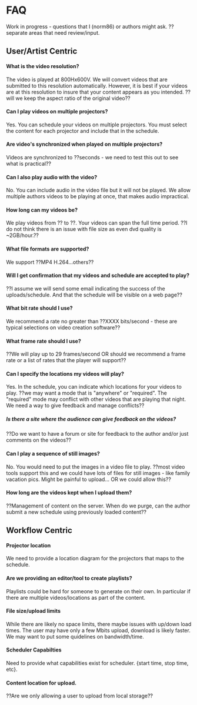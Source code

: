 # FAQ
Work in progress - questions that I (norm86) or authors might ask.   ?? separate areas that need review/input.
## User/Artist Centric
#### What is the video resolution?
The video is played at 800Hx600V.  We will convert videos that are submitted to this resolution automatically.  However, it is best if your videos are at this resolution to insure that your content appears as you intended.  ??will we keep the aspect ratio of the original video??
#### Can I play videos on multiple projectors?
Yes.  You can schedule your videos on multiple projectors.  You must select the content for each projector and include that in the schedule.
#### Are video's synchronized  when played on multiple projectors?
Videos are synchronized to ??seconds - we need to test this out to see what is practical??
#### Can I also play audio with the video?
No.  You can include audio in the video file but it will not be played.  We allow multiple authors videos to be playing at once, that makes audio impractical.
#### How long can my videos be?
We play videos from ?? to ??.  Your videos can span the full time period.  ??I do not think there is an issue with file size as even dvd quality is ~2GB/hour.??
#### What file formats are supported?
We support ??MP4 H.264...others??
#### Will I get confirmation that my videos and schedule are accepted to play?
??I assume we will send some email indicating the success of the uploads/schedule.  And that the schedule will be visible on a web page??
#### What bit rate should I use?
We recommend a rate no greater than ??XXXX bits/second - these are typical selections on video creation software??
#### What frame rate should I use?
??We will play up to 29 frames/second  OR should we recommend a frame rate or a list of rates that the player will support??
#### Can I specify the locations my videos will play?
Yes.  In the schedule, you can indicate which locations for your videos to play.  ??we may want a mode that is "anywhere" or "required".  The "required" mode may conflict with other videos that are playing that night.  We need a way to give feedback and manage conflicts??
##### Is there a site where the audience can give feedback on the videos?
??Do we want to have a forum or site for feedback to the author and/or just comments on the videos??
#### Can I play a sequence of still images?
No.  You would need to put the images in a video file to play.  ??most video tools support this and we could have lots of files for still images - like family vacation pics.  Might be painful to upload... OR we could allow this??
#### How long are the videos kept when I upload them?
??Management of content on the server.  When do we purge, can the author submit a new schedule using previously loaded content??



## Workflow Centric
#### Projector location
We need to provide a location diagram for the projectors that maps to the schedule.
#### Are we providing an editor/tool to create playlists?
Playlists could be hard for someone to generate on their own.  In particular if there are multiple videos/locations as part of the content. 
#### File size/upload limits
While there are likely no space limits, there maybe issues with up/down load times.  The user may have only a few Mbits upload, download is likely faster.  We may want to put some quidelines on bandwidth/time.
#### Scheduler Capabilties
Need to provide what capabilities exist for scheduler.  {start time, stop time, etc}.
#### Content location for upload.
??Are we only allowing a user to upload from local storage??






